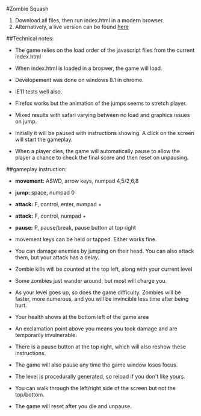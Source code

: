 #Zombie Squash

1. Download all files, then run index.html in a modern browser.
2. Alternatively, a live version can be found [here](http://friskynomad.com/gametest/) 

##Technical notes:

* The game relies on the load order of the javascript files from the current index.html
* When index.html is loaded in a broswer, the game will load.

* Developement was done on windows 8.1 in chrome.
* IE11 tests well also.
* Firefox works but the animation of the jumps seems to stretch player.
* Mixed results with safari varying between no load and graphics issues on jump.

* Initially it will be paused with instructions showing.  A click on the screen will start the gameplay.

* When a player dies, the game will automatically pause to allow the player a chance to check the final score and then reset on unpausing.

##gameplay instruction:

* **movement:** ASWD, arrow keys, numpad 4,5/2,6,8
* **jump:** space, numpad 0
* **attack:** F, control, enter, numpad +
* **attack:** F, control, numpad +
* **pause:** P, pause/break, pause button at top right


* movement keys can be held or tapped.  Either works fine.
* You can damage enemies by jumping on their head.  You can also attack them,
but your attack has a delay.
* Zombie kills will be counted at the top left, along with your current level
* Some zombies just wander around, but most will charge you.
* As your level goes up, so does the game difficulty.  Zombies will be faster,
more numerous, and you will be invincible less time after being hurt.
* Your health shows at the bottom left of the game area
* An exclamation point above you means you took damage and are temporarily
invulnerable.
* There is a pause button at the top right, which will also reshow these
instructions.
* The game will also pause any time the game window loses focus.
* The level is procedurally generated, so reload if you don't like yours.
* You can walk through the left/right side of the screen but not the top/bottom.
* The game will reset after you die and unpause.